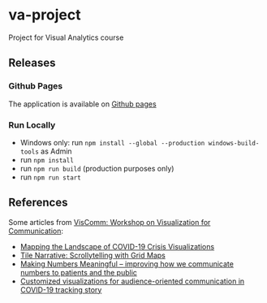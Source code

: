 # va-project
Project for Visual Analytics course
## Releases
### Github Pages
The application is available on [Github pages](https://giovfiordeponti.github.io/VA-Project/prod/)
### Run Locally
* Windows only: run `npm install --global --production windows-build-tools` as Admin
* run `npm install`
* run `npm run build` (production purposes only)
* run `npm run start`
## References
Some articles from [VisComm: Workshop on Visualization for Communication](https://virtual.ieeevis.org/session_w-comm.html):
* [Mapping the Landscape of COVID-19 Crisis Visualizations](https://osf.io/kd3y9/)
* [Tile Narrative: Scrollytelling with Grid Maps](https://osf.io/xr64m)
* [Making Numbers Meaningful – improving how we communicate numbers to patients and the public](https://viscomm.io/papers/1009.paper.pdf)
* [Customized visualizations for audience-oriented communication in COVID-19 tracking story](https://osf.io/mvkx7/)
